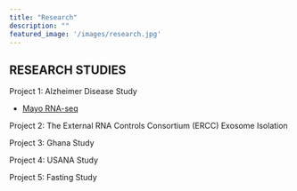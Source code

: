 ```yaml
---
title: "Research"
description: ""
featured_image: '/images/research.jpg'
---
```

<!-- {{< figure src="/images/research.jpg" >}} -->

## RESEARCH STUDIES

Project 1: Alzheimer Disease Study

- [Mayo RNA-seq](https://xctang.shinyapps.io/Alzheimer/) 

Project 2: The External RNA Controls Consortium (ERCC) Exosome Isolation

Project 3: Ghana Study

Project 4: USANA Study

Project 5: Fasting Study